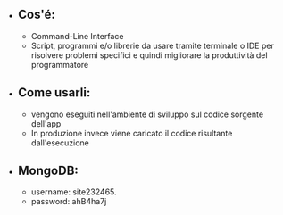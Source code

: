 - ## Cos'é:
	- Command-Line Interface
	- Script, programmi e/o librerie da usare tramite terminale o IDE per risolvere problemi specifici e quindi migliorare la produttività del programmatore
- ## Come usarli:
	- vengono eseguiti nell'ambiente di sviluppo sul codice sorgente dell'app
	- In produzione invece viene caricato il codice risultante dall'esecuzione
- ## MongoDB:
	- username: site232465.
	- password: ahB4ha7j